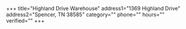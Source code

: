+++
title="Highland Drive Warehouse"
address1="1369 Highland Drive"
address2="Spencer, TN 38585"
category=""
phone=""
hours=""
verified=""
+++
